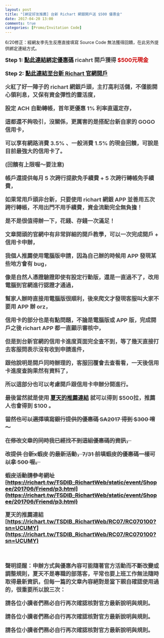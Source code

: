 ```yaml
---
layout: post
title: "[綁定好友推薦] 台新 Richart 網銀開戶送 $500 優惠金"
date: 2017-04-20 13:00
comments: true
categories: [Promo/Invitation Code]
---
```


6/20修正：經網友李先生反應直接填寫 Source Code 無法獲得回饋，在此另外提供綁定連結方式。

<strong><font size="4px">Step 1: [點此連結綁定優惠碼](https://richart.tw/TSDIB_RichartWeb/RC07/RC070100?sn=UCUMY)
<font color="#444444">  ricahrt 開戶獲得 </font><font color="#CC0000">$500元現金</font>

<strong><font size="4px">Step 2: [點此連結至台新 Richart 官網開戶](https://richart.tw/TSDIB_RichartWeb/static/event/school/guide/pc.html)
<font color="#444444">

火紅了好一陣子的 richart 網銀戶頭，主打高利活儲，不僅能開心領利息，又保有資金彈性的靈活度，

設定 ACH 自動轉帳，首年更優惠 1% 利率直逼定存，

這都還不夠吸引，沒關係，更厲害的是搭配台新自家的 GOGO 信用卡，

可以享有網路消費 3.5% 、一般消費 1.5% 的現金回饋，可說是目前最強大的信用卡了。

(回饋有上限喔～要注意)

帳戶還提供每月 5 次跨行提款免手續費 + 5 次跨行轉帳免手續費，

如果常用戶頭非台新，只要使用 richart 網銀 APP 並善用五次跨行轉帳，不用出門不用手續費，資金流動完全無負擔！

是不是很值得辦一下，花錢、存錢一次滿足！

文章開頭的官網中有非常詳細的開戶教學，可以一次完成開戶 + 信用卡申辦，

我個人**推薦使用電腦版申請**，因為自己辦的時候用 APP 發現某些地方會有 bug，

像是自然人憑證驗證即使有設定行動版，還是一直過不了，改用電腦到官網進行認證才通過，

幫家人辦時直接用電腦版很順利，後來爬文才發現客服叫大家不要用 APP 辦 orz，

信用卡的部分也是有點問題，不論是電腦版或 APP 版，完成開戶之後 richart APP 都一直顯示審核中，

但是到台新官網的信用卡進度頁面完全查不到，等了幾天直接打去客服問表示沒有收到申請進件，

跟他說明是開戶同時辦理的，客服回覆會去查看看，一天後信用卡進度查詢果然有資料了，

所以這部分也可以考慮開戶跟信用卡申辦分開進行。

最後當然就是使用  [夏天的推薦連結](https://richart.tw/TSDIB_RichartWeb/RC07/RC070100?sn=UCUMY) 就可以得到 $500拉，推薦人也會得到 $100 。

~~當然也可以選擇填寫銀行提供的優惠碼 SA2017 得到 $300 唷～~~

~~在修改文章的同時我已經找不到這組優惠碼的資訊，~~

~~改提供 台新x蝦皮 的最新活動，7/31 前填蝦皮的優惠碼一樣可以拿 500 喔。~~

~~蝦皮活動請參考網址 [https://richart.tw/TSDIB_RichartWeb/static/event/Shopee/201706/Friend/p3.html](https://richart.tw/TSDIB_RichartWeb/static/event/Shopee/201706/Friend/p3.html)~~

夏天的推薦連結 [https://richart.tw/TSDIB_RichartWeb/RC07/RC070100?sn=UCUMY](https://richart.tw/TSDIB_RichartWeb/RC07/RC070100?sn=UCUMY)

<br />

聲明提醒：申辦方式與優惠內容可能隨著官方活動而不斷改變或調整規則，夏天不是專職的部落客，平常也要上班工作無法隨時取得最新資訊，但每一篇的文章內容絕對是當下親自確認使用過的，很重要所以說三次：

請各位小讀者們務必自行再次確認核對官方最新說明與規則。

請各位小讀者們務必自行再次確認核對官方最新說明與規則。

請各位小讀者們務必自行再次確認核對官方最新說明與規則。


